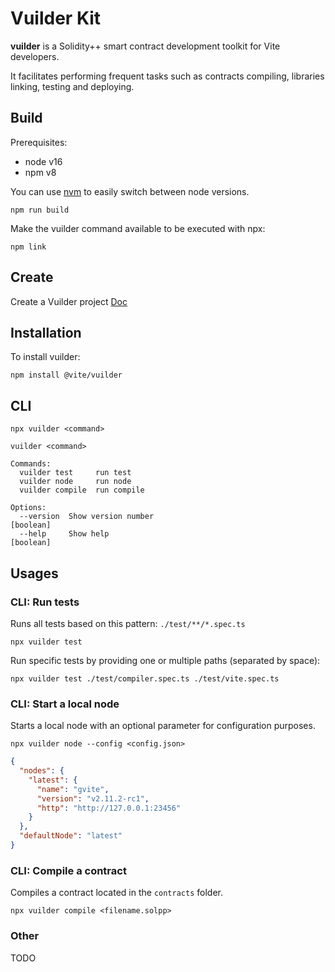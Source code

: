 # Vuilder Kit

**vuilder** is a Solidity++ smart contract development toolkit for Vite developers.

It facilitates performing frequent tasks such as contracts compiling, libraries linking, testing and deploying.

## Build

Prerequisites:

- node v16
- npm v8

You can use [nvm](https://github.com/nvm-sh/nvm) to easily switch between node versions.

```
npm run build
```

Make the vuilder command available to be executed with npx:

```
npm link
```

## Create 
Create a Vuilder project [Doc](https://vitelabs.github.io/vuilder-docs/soliditypp/Vuilder/#create-a-vuilder-project)  


## Installation

To install vuilder:

```
npm install @vite/vuilder
```

## CLI

```
npx vuilder <command>
```

```
vuilder <command>

Commands:
  vuilder test     run test
  vuilder node     run node
  vuilder compile  run compile

Options:
  --version  Show version number                                       [boolean]
  --help     Show help                                                 [boolean]
```

## Usages

### CLI: Run tests

Runs all tests based on this pattern: `./test/**/*.spec.ts`

```
npx vuilder test
```

Run specific tests by providing one or multiple paths (separated by space):

```
npx vuilder test ./test/compiler.spec.ts ./test/vite.spec.ts
```

### CLI: Start a local node

Starts a local node with an optional parameter for configuration purposes.

```
npx vuilder node --config <config.json>
```

```json
{
  "nodes": {
    "latest": {
      "name": "gvite",
      "version": "v2.11.2-rc1",
      "http": "http://127.0.0.1:23456"
    }
  },
  "defaultNode": "latest"
}
```

### CLI: Compile a contract

Compiles a contract located in the `contracts` folder.

```
npx vuilder compile <filename.solpp>
```

### Other

TODO
